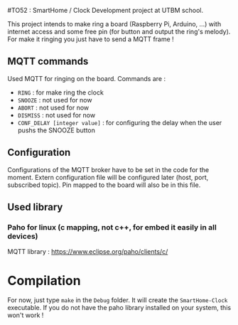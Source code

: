 #TO52 : SmartHome / Clock
Development project at UTBM school.

This project intends to make ring a board (Raspberry Pi, Arduino, ...) with internet access and some free pin (for button and output the ring's melody). For make it ringing you just have to send a MQTT frame !

## MQTT commands
Used MQTT for ringing on the board. Commands are :
 * `RING` : for make ring the clock
 * `SNOOZE` : not used for now
 * `ABORT` : not used for now
 * `DISMISS` : not used for now
 * `CONF_DELAY [integer value]` : for configuring the delay when the user pushs the SNOOZE button

## Configuration
Configurations of the MQTT broker have to be set in the code for the moment. Extern configuration file will be configured later (host, port, subscribed topic). Pin mapped to the board will also be in this file.

## Used library
### Paho for linux (c mapping, not c++, for embed it easily in all devices)
MQTT library : https://www.eclipse.org/paho/clients/c/

# Compilation
For now, just type `make` in the `Debug` folder. It will create the `SmartHome-Clock` executable. If you do not have the paho library installed on your system, this won't work !
